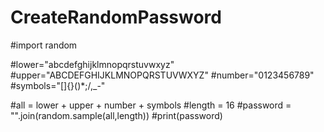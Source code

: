 # CreateRandomPassword
#import random

#lower="abcdefghijklmnopqrstuvwxyz"
#upper="ABCDEFGHIJKLMNOPQRSTUVWXYZ"
#number="0123456789"
#symbols="[]{}()*;/,_-"

#all = lower + upper + number + symbols
#length = 16
#password = "".join(random.sample(all,length))
#print(password)
